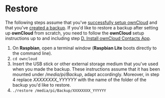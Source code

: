# Restore
The following steps assume that you've [successfully setup ownCloud](../README.md) and that you've
[created a backup](backup.md). If you'd like to restore a backup after setting up **ownCloud** from scratch, you need
to follow the **ownCloud** setup instructions up to and including step
[D. Install ownCloud Contacts App](../README.md#d-install-owncloud-contacts-and-tasks-app).

1. On **Raspbian**, open a terminal window (**Raspbian Lite** boots directly to the command line).
2. `cd owncloud`
3. Insert the USB stick or other external storage medium that you've used when you made the backup. These instructions
   assume that it has been mounted under */media/pi/Backup*, adapt accordingly. Moreover, in step 4 replace
   *XXXXXXXX_YYYYYY* with the name of the folder of the backup you'd like to restore.
4. `./restore /media/pi/Backup/XXXXXXXX_YYYYYY`
